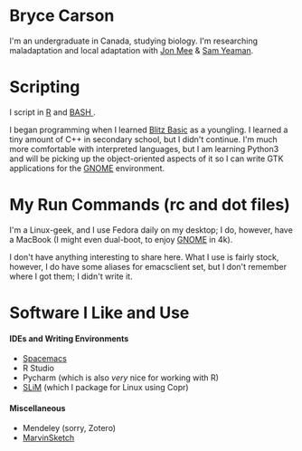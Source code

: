 <p align="center"><h1>Bryce Carson</h1></p>

I'm an undergraduate in Canada, studying biology. I'm researching maladaptation and local adaptation with [Jon Mee](https://orcid.org/0000-0003-0688-1390) & [Sam Yeaman](https://orcid.org/0000-0002-1706-8699).

# Scripting

I script in [R](https://developer.r-project.org/www.gnu.org/R.html) and [BASH ](https://www.gnu.org/software/bash/).

I began programming when I learned [Blitz Basic](https://en.wikipedia.org/wiki/Blitz_BASIC) as a youngling. I learned a tiny amount of C++ in secondary school, but I didn't continue. I'm much more comfortable with interpreted languages, but I am learning Python3 and will be picking up the object-oriented aspects of it so I can write GTK applications for the [GNOME](https://www.gnome.org/) environment.

# My Run Commands (rc and dot files)

I'm a Linux-geek, and I use Fedora daily on my desktop; I do, however, have a MacBook (I might even dual-boot, to enjoy [GNOME](https://www.gnome.org/) in 4k).

I don't have anything interesting to share here. What I use is fairly stock, however, I do have some aliases for emacsclient set, but I don't remember where I got them; I didn't write it.

# Software I Like and Use

#### IDEs and Writing Environments

- [Spacemacs](https://www.spacemacs.org)
- R Studio
- Pycharm (which is also *very* nice for working with R)
- [SLiM](https://www.github.com/messerlab/slim) (which I package for Linux using Copr)

#### Miscellaneous

- Mendeley (sorry, Zotero)
- [MarvinSketch](https://chemaxon.com/products/marvin)
